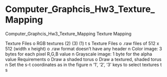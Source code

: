 # Computer_Graphcis_Hw3_Texture_Mapping
Computer_Graphcis_Hw3_Texture_Mapping
Texture Mapping


Texture Files
o RGB textures
(2) (3) (1)
t
s
Texture Files
o .raw files of 512 x 512 (width x height)
o .raw format doesn’t have any header
n Color image: 3 bytes for each pixel R,G,B value
n Grayscale image: 1 byte for the alpha value
Requirements
o Draw a shaded torus
o Draw a textured, shaded torus
n Set the s-t coordinates as in the figure
n ‘1’, ‘2’, ‘3’ keys to select textures
t
s
